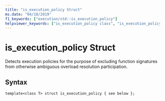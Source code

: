 ```yaml
---
title: "is_execution_policy Struct"
ms.date: "04/18/2019"
f1_keywords: ["execution/std::is_execution_policy"]
helpviewer_keywords: ["is_execution_policy class", "is_execution_policy struct"]
---
```

# is_execution_policy Struct

Detects execution policies for the purpose of excluding function signatures from otherwise ambiguous overload resolution participation.

## Syntax

```
template<class T> struct is_execution_policy { see below };
```
